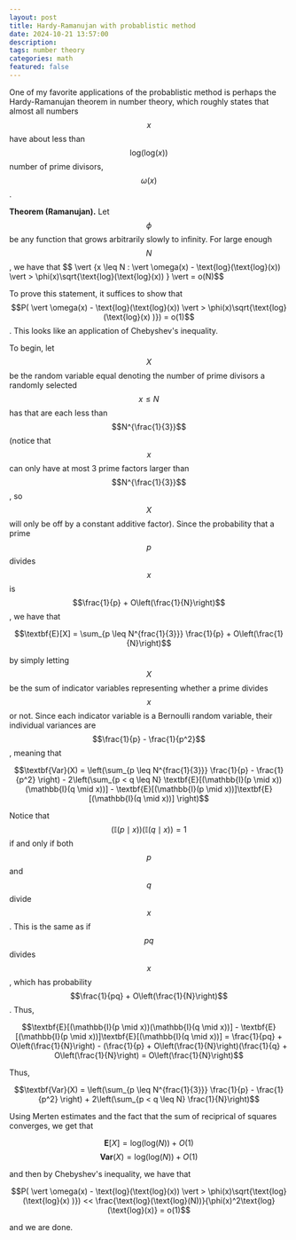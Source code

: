 ```yaml
---
layout: post
title: Hardy-Ramanujan with probablistic method
date: 2024-10-21 13:57:00
description:
tags: number theory
categories: math
featured: false
---
```

<script async src="https://www.googletagmanager.com/gtag/js?id=G-0823RLC0T3"></script>
<script>
  window.dataLayer = window.dataLayer || [];
  function gtag(){dataLayer.push(arguments);}
  gtag('js', new Date());

  gtag('config', 'G-0823RLC0T3');
</script>

One of my favorite applications of the probablistic method is perhaps the Hardy-Ramanujan theorem in number theory, which roughly states that almost all numbers $$x$$ have about less than $$\text{log}(\text{log}(x))$$ number of prime divisors, $$\omega(x)$$.

<b>Theorem (Ramanujan).</b> Let $$\phi$$ be any function that grows arbitrarily slowly to infinity. For large enough $$N$$, we have that $$ \vert  \{x \leq N :  \vert \omega(x) - \text{log}(\text{log}(x))  \vert  > \phi(x)\sqrt{\text{log}(\text{log}(x))  \} \vert  = o(N)$$ 

To prove this statement, it suffices to show that $$P(  \vert \omega(x) - \text{log}(\text{log}(x)) \vert  > \phi(x)\sqrt{\text{log}(\text{log}(x) )}) = o(1)$$. This looks like an application of Chebyshev's inequality.

To begin, let $$X$$ be the random variable equal denoting the number of prime divisors a randomly selected $$x \leq N$$ has that are each less than $$N^{\frac{1}{3}}$$ (notice that $$x$$ can only have at most 3 prime factors larger than $$N^{\frac{1}{3}}$$, so $$X$$ will only be off by a constant additive factor). Since the probability that a prime $$p$$ divides $$x$$ is $$\frac{1}{p} + O\left(\frac{1}{N}\right)$$, we have that

$$\textbf{E}[X] = \sum_{p \leq N^{frac{1}{3}}} \frac{1}{p} + O\left(\frac{1}{N}\right)$$

by simply letting $$X$$ be the sum of indicator variables representing whether a prime divides $$x$$ or not. Since each indicator variable is a Bernoulli random variable, their individual variances are $$\frac{1}{p} - \frac{1}{p^2}$$, meaning that

$$\textbf{Var}(X) = \left(\sum_{p \leq N^{frac{1}{3}}} \frac{1}{p} - \frac{1}{p^2} \right) - 2\left(\sum_{p < q \leq N} \textbf{E}[(\mathbb{I}(p \mid x))(\mathbb{I}(q \mid x))] - \textbf{E}[(\mathbb{I}(p \mid x))]\textbf{E}[(\mathbb{I}(q \mid x))] \right)$$

Notice that $$(\mathbb{I}(p \mid x))(\mathbb{I}(q \mid x)) = 1$$ if and only if both $$p$$ and $$q$$ divide $$x$$. This is the same as if $$pq$$ divides $$x$$, which has probability $$\frac{1}{pq} + O\left(\frac{1}{N}\right)$$. Thus,

$$\textbf{E}[(\mathbb{I}(p \mid x))(\mathbb{I}(q \mid x))] - \textbf{E}[(\mathbb{I}(p \mid x))]\textbf{E}[(\mathbb{I}(q \mid x))] = \frac{1}{pq} + O\left(\frac{1}{N}\right) - (\frac{1}{p} + O\left(\frac{1}{N}\right)(\frac{1}{q} + O\left(\frac{1}{N}\right) = O\left(\frac{1}{N}\right)$$

Thus,

$$\textbf{Var}(X) = \left(\sum_{p \leq N^{frac{1}{3}}} \frac{1}{p} - \frac{1}{p^2} \right) + 2\left(\sum_{p < q \leq N} \frac{1}{N}\right)$$

Using Merten estimates and the fact that the sum of reciprical of squares converges, we get that

$$\textbf{E}[X] = \text{log}(\text{log}(N)) + O(1)$$
$$\textbf{Var}(X) = \text{log}(\text{log}(N)) + O(1)$$

and then by Chebyshev's inequality, we have that

$$P(  \vert \omega(x) - \text{log}(\text{log}(x)) \vert  > \phi(x)\sqrt{\text{log}(\text{log}(x) )}) << \frac{\text{log}(\text{log}(N))}{\phi(x)^2\text{log}(\text{log}(x)} = o(1)$$

and we are done.